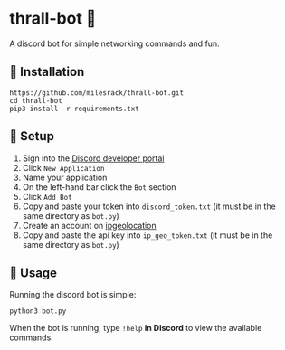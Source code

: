 # thrall-bot :robot:
A discord bot for simple networking commands and fun.

## :pushpin: Installation
```
https://github.com/milesrack/thrall-bot.git
cd thrall-bot
pip3 install -r requirements.txt
```

## :pushpin: Setup
1. Sign into the [Discord developer portal](https://discord.com/developers)
2. Click `New Application`
3. Name your application
4. On the left-hand bar click the `Bot` section
5. Click `Add Bot`
6. Copy and paste your token into `discord_token.txt` (it must be in the same directory as `bot.py`)
7. Create an account on [ipgeolocation](https://ipgeolocation.io/)
8. Copy and paste the api key into `ip_geo_token.txt` (it must be in the same directory as `bot.py`)

## :pushpin: Usage
Running the discord bot is simple:
```
python3 bot.py
```
When the bot is running, type `!help` **in Discord** to view the available commands.
